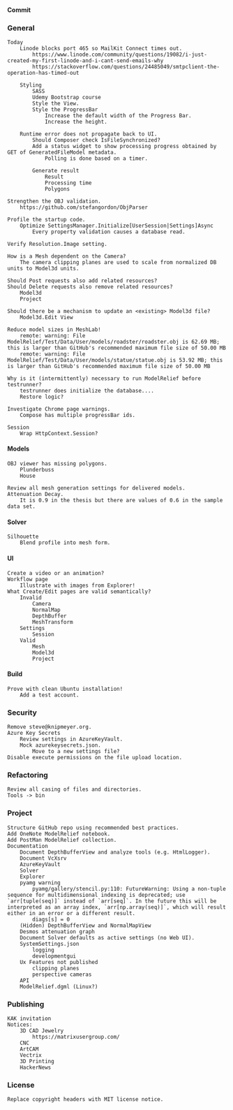 #### Commit     

### General     
    Today   
        Linode blocks port 465 so MailKit Connect times out.
            https://www.linode.com/community/questions/19082/i-just-created-my-first-linode-and-i-cant-send-emails-why
            https://stackoverflow.com/questions/24485049/smtpclient-the-operation-has-timed-out
           
        Styling
            SASS
            Udemy Bootstrap course
            Style the View.
            Style the ProgressBar
                Increase the default width of the Progress Bar.
                Increase the height.

        Runtime error does not propagate back to UI.        
            Should Composer check IsFileSynchronized?
            Add a status widget to show processing progress obtained by GET of GeneratedFileModel metadata.
                Polling is done based on a timer.

            Generate result
                Result
                Processing time
                Polygons                   

    Strengthen the OBJ validation.
        https://github.com/stefangordon/ObjParser

    Profile the startup code.
        Optimize SettingsManager.Initialize[UserSession|Settings]Async
            Every property validation causes a database read.

    Verify Resolution.Image setting.

    How is a Mesh dependent on the Camera?
        The camera clipping planes are used to scale from normalized DB units to Model3d units.

    Should Post requests also add related resources?
    Should Delete requests also remove related resources?
        Model3d
        Project
    
    Should there be a mechanism to update an <existing> Model3d file?
        Model3d.Edit View

    Reduce model sizes in MeshLab!
        remote: warning: File ModelRelief/Test/Data/User/models/roadster/roadster.obj is 62.69 MB; this is larger than GitHub's recommended maximum file size of 50.00 MB
        remote: warning: File ModelRelief/Test/Data/User/models/statue/statue.obj is 53.92 MB; this is larger than GitHub's recommended maximum file size of 50.00 MB

    Why is it (intermittently) necessary to run ModelRelief before testrunner?
        testrunner does initialize the database....
        Restore logic?

    Investigate Chrome page warnings.
        Compose has multiple progressBar ids.
        
    Session    
        Wrap HttpContext.Session?
#### Models
    OBJ viewer has missing polygons.
        Plunderbuss
        House

    Review all mesh generation settings for delivered models.
    Attenuation Decay.
        It is 0.9 in the thesis but there are values of 0.6 in the sample data set.
#### Solver
    Silhouette
        Blend profile into mesh form.
#### UI
    Create a video or an animation?
    Workflow page
        Illustrate with images from Explorer!
    What Create/Edit pages are valid semantically?
        Invalid
            Camera
            NormalMap
            DepthBuffer
            MeshTransform
        Settings
            Session
        Valid
            Mesh
            Model3d
            Project
#### Build
    Prove with clean Ubuntu installation!
        Add a test account.
### Security
    Remove steve@knipmeyer.org.
    Azure Key Secrets
        Review settings in AzureKeyVault.
        Mock azurekeysecrets.json.
            Move to a new settings file?           
    Disable execute permissions on the file upload location.
### Refactoring
    Review all casing of files and directories.
    Tools -> bin

### Project
    Structure GitHub repo using recommended best practices.
    Add OneNote ModelRelief notebook.
    Add PostMan ModelRelief collection.
    Documentation
        Document DepthBufferView and analyze tools (e.g. HtmlLogger).
        Document VcXsrv
        AzureKeyVault
        Solver
        Explorer
        pyamg warning
            pyamg/gallery/stencil.py:110: FutureWarning: Using a non-tuple sequence for multidimensional indexing is deprecated; use `arr[tuple(seq)]` instead of `arr[seq]`. In the future this will be interpreted as an array index, `arr[np.array(seq)]`, which will result either in an error or a different result.
            diags[s] = 0
        (Hidden) DepthBufferView and NormalMapView
        Desmos attenuation graph
        Document Solver defaults as active settings (no Web UI).
        SystemSettings.json
            logging
            developmentgui
        Ux Features not published
            clipping planes
            perspective cameras
        API
        ModelRelief.dgml (Linux?)
### Publishing
    KAK invitation
    Notices:
        3D CAD Jewelry
            https://matrixusergroup.com/
        CNC
        ArtCAM
        Vectrix
        3D Printing
        HackerNews
### License
    Replace copyright headers with MIT license notice.
